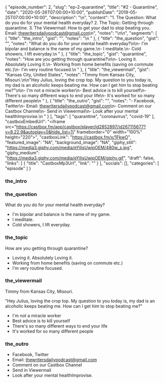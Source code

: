 {
	"episode_number": 2,
	"slug": "ep-2-quarantine",
	"title": "#2 - Quarantine",
	"date": "2020-05-26T07:00:00+10:00",
	"publishDate": "2019-05-25T07:00:00+10:00",
	"description": "\n",
	"content": "1. The Question: What do you do for your mental health everyday? 2. The Topic: Getting through quarantine. 3. The Viewermail: How to get your dad to stop beating you. Email: thewritersdailypodcast@gmail.com\n",
	"notes": "\n\n",
	"segments": [
		{
			"title": "the_intro",
			"gist": "",
			"notes": "\n    "
		},
		{
			"title": "the_question",
			"gist": "",
			"notes": "What do you do for your mental health everyday?\n\n- I'm bipolar and balance is the name of my game.\n- I meditate.\n- Cold showers, I lift everyday.\n    "
		},
		{
			"title": "the_topic",
			"gist": "quarantine",
			"notes": "How are you getting through quarantine?\n\n- Loving it. Absolutely Loving it.\n- Working from home benefits (saving on commute etc.)\n- I'm very routine focused.\n    "
		},
		{
			"title": "the_viewermail",
			"gist": "Kansas City, United States",
			"notes": "Timmy from Kansas City, Misouri.\n\n\"Hey Julius, loving the crop top. My question to you today is, my dad is an alcoholic keeps beating me. How can I get him to stop beating me?\"\n\n- I'm not a miracle worker\n- Best advice is to kill yourself\n- There's so many different ways to end your life\n- It's worked for so many different people\n    "
		},
		{
			"title": "the_outro",
			"gist": "",
			"notes": "- Facebook, Twitter\n- Email: thewritersdailypodcast@gmail.com\n- Comment on our Castbox Channel\n- Send in Viewermail\n- Look after your mental healthImprovise.\n    "
		}
	],
	"tags": [
		"quarantine",
		"coronavirus",
		"covid-19"
	],
	"castboxEmbedUrl": "<iframe src=\"https://castbox.fm/app/castbox/player/id2852897/id267115677?v=8.22.9&autoplay=0&hide_list=1\" frameborder=\"0\" width=\"100%\" height=\"220\"></iframe>",
	"castboxLink": "https://castbox.fm/x/1FkwO",
	"featured_image": "NA",
	"background_image": "NA",
	"giphy_still": "https://media3.giphy.com/media/eYilisUwipOEM/480w_s.jpg",
	"giphy_medium": "https://media3.giphy.com/media/eYilisUwipOEM/giphy.gif",
	"draft": false,
	"links": [
		{
			"title": "CastboxMp3Url",
			"link": ""
		}
	],
	"socials": [],
	"categories": [
		"episode"
	]
}

### the_intro


    
### the_question

What do you do for your mental health everyday?

- I'm bipolar and balance is the name of my game.
- I meditate.
- Cold showers, I lift everyday.
    
### the_topic

How are you getting through quarantine?

- Loving it. Absolutely Loving it.
- Working from home benefits (saving on commute etc.)
- I'm very routine focused.
    
### the_viewermail

Timmy from Kansas City, Misouri.

"Hey Julius, loving the crop top. My question to you today is, my dad is an alcoholic keeps beating me. How can I get him to stop beating me?"

- I'm not a miracle worker
- Best advice is to kill yourself
- There's so many different ways to end your life
- It's worked for so many different people
    
### the_outro

- Facebook, Twitter
- Email: thewritersdailypodcast@gmail.com
- Comment on our Castbox Channel
- Send in Viewermail
- Look after your mental healthImprovise.
    

